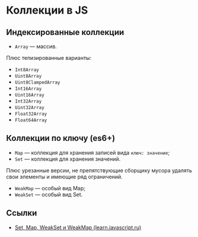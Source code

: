 # Коллекции в JS

## Индексированные коллекции

* `Array` — массив.

Плюс тепизированные варианты:

* `Int8Array`
* `Uint8Array`
* `Uint8ClampedArray`
* `Int16Array`
* `Uint16Array`
* `Int32Array`
* `Uint32Array`
* `Float32Array`
* `Float64Array`

## Коллекции по ключу (es6+)

* `Map` — коллекция для хранения записей вида `ключ: значение`;
* `Set` — коллекция для хранения значений.

Плюс урезанные версии, не препятствующие сборщику мусора удалять свои элементы и имеющие ряд ограничений.

* `WeakMap` — особый вид Map;
* `WeakSet` — особый вид Set.

## Ссылки

* [Set, Map, WeakSet и WeakMap (learn.javascript.ru)](https://learn.javascript.ru/set-map)
